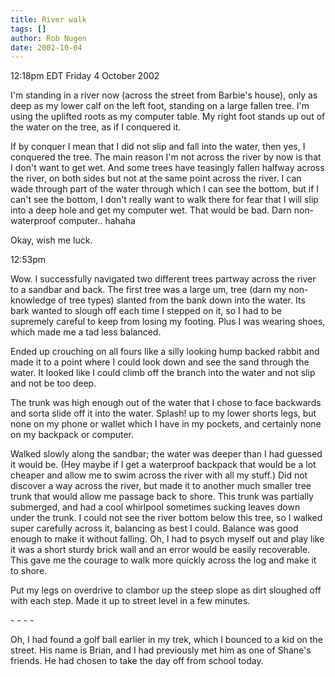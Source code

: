 ```yaml
---
title: River walk
tags: []
author: Rob Nugen
date: 2002-10-04
---
```


<p class=date>12:18pm EDT Friday 4 October 2002</p>

<p>I'm standing in a river now (across the street from Barbie's
house), only as deep as my lower calf on the left foot, standing on a
large fallen tree.  I'm using the uplifted roots as my computer table.
My right foot stands up out of the water on the tree, as if I
conquered it.</p>

<p>If by conquer I mean that I did not slip and fall into the water,
then yes, I conquered the tree.  The main reason I'm not across the
river by now is that I don't want to get wet.  And some trees have
teasingly fallen halfway across the river, on both sides but not at
the same point across the river.  I can wade through part of the water
through which I can see the bottom, but if I can't see the bottom, I
don't really want to walk there for fear that I will slip into a deep
hole and get my computer wet.  That would be bad.  Darn non-waterproof
computer..  hahaha</p>

<p>Okay, wish me luck.</p>

<p class=date>12:53pm</p>

<p>Wow.  I successfully navigated two different trees partway across
the river to a sandbar and back.  The first tree was a large um, tree
(darn my non-knowledge of tree types) slanted from the bank down into
the water.  Its bark wanted to slough off each time I stepped on it,
so I had to be supremely careful to keep from losing my footing.  Plus
I was wearing shoes, which made me a tad less balanced.</p>

<p>Ended up crouching on all fours like a silly looking hump backed
rabbit and made it to a point where I could look down and see the sand
through the water.  It looked like I could climb off the branch into
the water and not slip and not be too deep.</p>

<p>The trunk was high enough out of the water that I chose to face
backwards and sorta slide off it into the water.  Splash! up to my
lower shorts legs, but none on my phone or wallet which I have in my
pockets, and certainly none on my backpack or computer.</p>

<p>Walked slowly along the sandbar; the water was deeper than I had
guessed it would be.  (Hey maybe if I get a waterproof backpack that
would be a lot cheaper and allow me to swim across the river with all
my stuff.)  Did not discover a way across the river, but made it to
another much smaller tree trunk that would allow me passage back to
shore.  This trunk was partially submerged, and had a cool whirlpool
sometimes sucking leaves down under the trunk.  I could not see the
river bottom below this tree, so I walked super carefully across it,
balancing as best I could.  Balance was good enough to make it without
falling.  Oh, I had to psych myself out and play like it was a short
sturdy brick wall and an error would be easily recoverable.  This gave
me the courage to walk more quickly across the log and make it to
shore.</p>

<p>Put my legs on overdrive to clambor up the steep slope as dirt
sloughed off with each step.  Made it up to street level in a few
minutes.</p>

<p>- - - -</p>

<p>Oh, I had found a golf ball earlier in my trek, which I bounced to
a kid on the street.  His name is Brian, and I had previously met him
as one of Shane's friends.  He had chosen to take the day off from
school today.</p>


